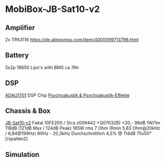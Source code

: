 # MobiBox-JB-Sat10-v2

## Amplifier 

2x TPA3116 
https://de.aliexpress.com/item/4000099713796.html

## Battery
5s2p 18650 Lipo's with BMS
ca 7Ah

## DSP
[ADAU1701](https://www.analog.com/media/en/technical-documentation/data-sheets/ADAU1701.pdf) DSP Chip
[Psychoakustik & Psychoakustik-Effekte](https://curdt.home.hdm-stuttgart.de/PDF/Psychoakustik_und_Psychoakustik_Effekte.pdf)

## Chassis & Box 
[JB-Sat10-v2](https://www.lautsprecherforum.eu/viewtopic.php?t=4907)
Faital 10FE200 / Sica z009442 +Q07032B)
<20,-
96dB 1W/1m
118dB (121dB Max / 124dB Peak)
165W rms
7 Ohm (Rmin 5,83 Ohm@20kHz / 6,84@199Hz)
80Hz - 20,3kHz
Durchschnittlich 4,5% @ 114dB
75x50°[/spalten2]

## Simulation

